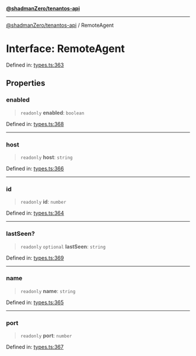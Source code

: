 [**@shadmanZero/tenantos-api**](../README.md)

***

[@shadmanZero/tenantos-api](../globals.md) / RemoteAgent

# Interface: RemoteAgent

Defined in: [types.ts:363](https://github.com/shadmanZero/tenantos-api/blob/a3061c31c45f4aa1cfaa0e889df3cea522a254ad/src/types.ts#L363)

## Properties

### enabled

> `readonly` **enabled**: `boolean`

Defined in: [types.ts:368](https://github.com/shadmanZero/tenantos-api/blob/a3061c31c45f4aa1cfaa0e889df3cea522a254ad/src/types.ts#L368)

***

### host

> `readonly` **host**: `string`

Defined in: [types.ts:366](https://github.com/shadmanZero/tenantos-api/blob/a3061c31c45f4aa1cfaa0e889df3cea522a254ad/src/types.ts#L366)

***

### id

> `readonly` **id**: `number`

Defined in: [types.ts:364](https://github.com/shadmanZero/tenantos-api/blob/a3061c31c45f4aa1cfaa0e889df3cea522a254ad/src/types.ts#L364)

***

### lastSeen?

> `readonly` `optional` **lastSeen**: `string`

Defined in: [types.ts:369](https://github.com/shadmanZero/tenantos-api/blob/a3061c31c45f4aa1cfaa0e889df3cea522a254ad/src/types.ts#L369)

***

### name

> `readonly` **name**: `string`

Defined in: [types.ts:365](https://github.com/shadmanZero/tenantos-api/blob/a3061c31c45f4aa1cfaa0e889df3cea522a254ad/src/types.ts#L365)

***

### port

> `readonly` **port**: `number`

Defined in: [types.ts:367](https://github.com/shadmanZero/tenantos-api/blob/a3061c31c45f4aa1cfaa0e889df3cea522a254ad/src/types.ts#L367)
